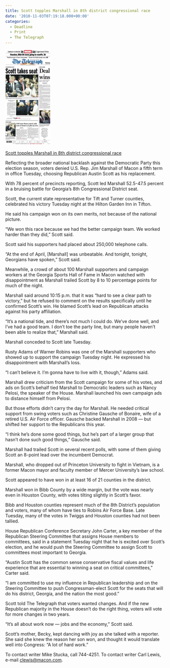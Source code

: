 ```yaml
---
title: Scott topples Marshall in 8th district congressional race
date: '2010-11-03T07:19:18.000+00:00'
categories:
  - Deadline
  - Print
  - The Telegraph
---
```


<a href="/assets/Picture-2s.png"><img class="size-medium wp-image-309 alignright" title="Picture 2" src="/assets/Picture-2s.png" alt="Picture 2" /></a>

<a href="http://www.macon.com/2010/11/03/1326386/scott-topples-marshall-in-8th.html">Scott topples Marshall in 8th district congressional race</a>

Reflecting the broader national backlash against the Democratic Party this election season, voters denied U.S. Rep. Jim Marshall of Macon a fifth term in office Tuesday, choosing Republican Austin Scott as his replacement.

With 78 percent of precincts reporting, Scott led Marshall 52.5-47.5 percent in a bruising battle for Georgia’s 8th Congressional District seat.

Scott, the current state representative for Tift and Turner counties, celebrated his victory Tuesday night at the Hilton Garden Inn in Tifton.

He said his campaign won on its own merits, not because of the national picture.

“We won this race because we had the better campaign team. We worked harder than they did,” Scott said.

Scott said his supporters had placed about 250,000 telephone calls.

“At the end of April, [Marshall] was unbeatable. And tonight, tonight, Georgians have spoken,” Scott said.

Meanwhile, a crowd of about 100 Marshall supporters and campaign workers at the Georgia Sports Hall of Fame in Macon watched with disappointment as Marshall trailed Scott by 8 to 10 percentage points for much of the night.

Marshall said around 10:15 p.m. that it was “hard to see a clear path to victory,” but he refused to comment on the results specifically until he confirmed Scott’s win. He blamed Scott’s lead on Republican attacks against his party affiliation.

“It’s a national tide, and there’s not much I could do. We’ve done well, and I’ve had a good team. I don’t toe the party line, but many people haven’t been able to realize that,” Marshall said.

Marshall conceded to Scott late Tuesday.

Rusty Adams of Warner Robins was one of the Marshall supporters who showed up to support the campaign Tuesday night. He expressed his disappointment with Marshall’s loss.

“I can’t believe it. I’m gonna have to live with it, though,” Adams said.

Marshall drew criticism from the Scott campaign for some of his votes, and ads on Scott’s behalf tied Marshall to Democratic leaders such as Nancy Pelosi, the speaker of the House. Marshall launched his own campaign ads to distance himself from Pelosi.

But those efforts didn’t carry the day for Marshall. He needed critical support from swing voters such as Christine Gausche of Bonaire, wife of a retired U.S. Air Force officer. Gausche backed Marshall in 2008 — but shifted her support to the Republicans this year.

“I think he’s done some good things, but he’s part of a larger group that hasn’t done such good things,” Gausche said.

Marshall had trailed Scott in several recent polls, with some of them giving Scott an 8-point lead over the incumbent Democrat.

Marshall, who dropped out of Princeton University to fight in Vietnam, is a former Macon mayor and faculty member of Mercer University’s law school.

Scott appeared to have won in at least 16 of 21 counties in the district.

Marshall won in Bibb County by a wide margin, but the vote was nearly even in Houston County, with votes tilting slightly in Scott’s favor.

Bibb and Houston counties represent much of the 8th District’s population and voters, many of whom have ties to Robins Air Force Base. Late Tuesday, many of the votes in Twiggs and Houston counties had not been tallied.

House Republican Conference Secretary John Carter, a key member of the Republican Steering Committee that assigns House members to committees, said in a statement Tuesday night that he is excited over Scott’s election, and he would push the Steering Committee to assign Scott to committees most important to Georgia.

“Austin Scott has the common sense conservative fiscal values and life experience that are essential to winning a seat on critical committees,” Carter said.

“I am committed to use my influence in Republican leadership and on the Steering Committee to push Congressman-elect Scott for the seats that will do his district, Georgia, and the nation the most good.”

Scott told The Telegraph that voters wanted changes. And if the new Republican majority in the House doesn’t do the right thing, voters will vote for more changes in two years.

“It’s all about work now — jobs and the economy,” Scott said.

Scott’s mother, Becky, kept dancing with joy as she talked with a reporter. She said she knew the reason her son won, and thought it would translate well into Congress: “A lot of hard work.”

To contact writer Mike Stucka, call 744-4251. To contact writer Carl Lewis, e-mail clewis@macon.com.

